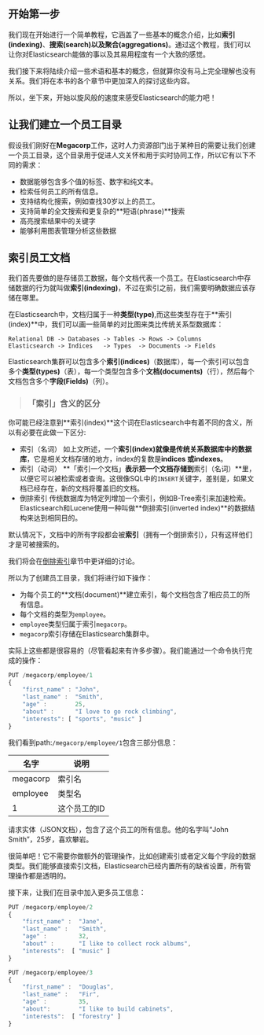 ## 开始第一步
我们现在开始进行一个简单教程，它涵盖了一些基本的概念介绍，比如**索引(indexing)**、**搜索(search)**以及**聚合(aggregations)**。通过这个教程，我们可以让你对Elasticsearch能做的事以及其易用程度有一个大致的感觉。

我们接下来将陆续介绍一些术语和基本的概念，但就算你没有马上完全理解也没有关系。我们将在本书的各个章节中更加深入的探讨这些内容。

所以，坐下来，开始以旋风般的速度来感受Elasticsearch的能力吧！

## 让我们建立一个员工目录
假设我们刚好在**Megacorp**工作，这时人力资源部门出于某种目的需要让我们创建一个员工目录，这个目录用于促进人文关怀和用于实时协同工作，所以它有以下不同的需求：

* 数据能够包含多个值的标签、数字和纯文本。
* 检索任何员工的所有信息。
* 支持结构化搜索，例如查找30岁以上的员工。
* 支持简单的全文搜索和更复杂的**短语(phrase)**搜索
* 高亮搜索结果中的关键字
* 能够利用图表管理分析这些数据

## 索引员工文档
我们首先要做的是存储员工数据，每个文档代表一个员工。在Elasticsearch中存储数据的行为就叫做**索引(indexing)**，不过在索引之前，我们需要明确数据应该存储在哪里。

在Elasticsearch中，文档归属于一种**类型(type)**,而这些类型存在于**索引(index)**中，我们可以画一些简单的对比图来类比传统关系型数据库：
```
Relational DB -> Databases -> Tables -> Rows -> Columns
Elasticsearch -> Indices   -> Types  -> Documents -> Fields
```

Elasticsearch集群可以包含多个**索引(indices)**（数据库），每一个索引可以包含多个**类型(types)**（表），每一个类型包含多个**文档(documents)**（行），然后每个文档包含多个**字段(Fields)**（列）。


>### 「索引」含义的区分
你可能已经注意到**索引(index)**这个词在Elasticsearch中有着不同的含义，所以有必要在此做一下区分:
- 索引（名词）
如上文所述，一个**索引(index)**就像是传统关系数据库中的**数据库**，它是相关文档存储的地方，index的复数是**indices **或**indexes**。
- 索引（动词）
**「索引一个文档」**表示把一个文档存储到**索引（名词）**里，以便它可以被检索或者查询。这很像SQL中的`INSERT`关键字，差别是，如果文档已经存在，新的文档将覆盖旧的文档。
- 倒排索引
传统数据库为特定列增加一个索引，例如B-Tree索引来加速检索。Elasticsearch和Lucene使用一种叫做**倒排索引(inverted index)**的数据结构来达到相同目的。

默认情况下，文档中的所有字段都会被**索引**（拥有一个倒排索引），只有这样他们才是可被搜索的。

我们将会在[倒排索引](052_Mapping_Analysis/35_Inverted_index.md)章节中更详细的讨论。


所以为了创建员工目录，我们将进行如下操作：

* 为每个员工的**文档(document)**建立索引，每个文档包含了相应员工的所有信息。
* 每个文档的类型为`employee`。
* `employee`类型归属于索引`megacorp`。
* `megacorp`索引存储在Elasticsearch集群中。

实际上这些都是很容易的（尽管看起来有许多步骤）。我们能通过一个命令执行完成的操作：

```Javascript
PUT /megacorp/employee/1
{
    "first_name" : "John",
    "last_name" :  "Smith",
    "age" :        25,
    "about" :      "I love to go rock climbing",
    "interests": [ "sports", "music" ]
}
```

我们看到path:`/megacorp/employee/1`包含三部分信息：

| 名字       | 说明        |
| ---------- | ----------- |
|megacorp|索引名       |
|employee|类型名       |
|1       |这个员工的ID |

请求实体（JSON文档），包含了这个员工的所有信息。他的名字叫“John Smith”，25岁，喜欢攀岩。

很简单吧！它不需要你做额外的管理操作，比如创建索引或者定义每个字段的数据类型。我们能够直接索引文档，Elasticsearch已经内置所有的缺省设置，所有管理操作都是透明的。

接下来，让我们在目录中加入更多员工信息：

```Javascript
PUT /megacorp/employee/2
{
    "first_name" :  "Jane",
    "last_name" :   "Smith",
    "age" :         32,
    "about" :       "I like to collect rock albums",
    "interests":  [ "music" ]
}

PUT /megacorp/employee/3
{
    "first_name" :  "Douglas",
    "last_name" :   "Fir",
    "age" :         35,
    "about":        "I like to build cabinets",
    "interests":  [ "forestry" ]
}
```

